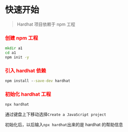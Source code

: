 # 快速开始

> Hardhat 项目依赖于 npm 工程



### <span style="color: red">创建 npm 工程</span>
```cmd
mkdir a1
cd a1
npm init -y
```

### <span style="color: red">引入 hardhat 依赖</span>
```cmd
npm install --save-dev hardhat
```

### <span style="color: red">初始化 hardhat 工程</span>
```cmd
npx hardhat
```
通过键盘上下移动选择`Create a JavaScript project`

初始化后，以后输入`npx hardhat`出来的是 hardhat 的帮助信息